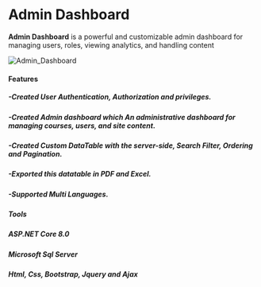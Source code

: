 # Admin Dashboard


**Admin Dashboard** is a powerful and customizable admin dashboard for managing users, roles, viewing analytics, and handling content 


![Admin_Dashboard](https://github.com/user-attachments/assets/07c1c3d9-bf1a-4022-959c-be7d28d80b6a)

#### Features
##### -Created User Authentication, Authorization and privileges.
##### -Created Admin dashboard which An administrative dashboard for managing courses, users, and site content.
##### -Created Custom DataTable with the server-side, Search Filter, Ordering and Pagination.
##### -Exported this datatable in PDF and Excel.
##### -Supported Multi Languages.

##### Tools

##### ASP.NET Core 8.0
##### Microsoft Sql Server
##### Html, Css, Bootstrap, Jquery and Ajax






